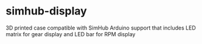 # simhub-display
3D printed case compatible with SimHub Arduino support that includes LED matrix for gear display and LED bar for RPM display
